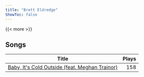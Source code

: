 ```yaml
---
title: "Brett Eldredge"
ShowToc: false
---
```


{{< more >}}

## Songs
Title | Plays 
----- | -----: 
[Baby, It's Cold Outside (feat. Meghan Trainor)](/songs/baby-its-cold-outside-feat-meghan-trainor) | 158

